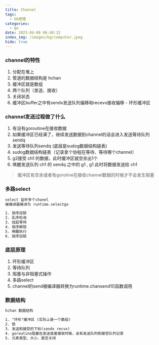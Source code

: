 ```yaml
---
title: Channel
tags:
  - GO原理
categories:
  - go
date: 2023-04-08 06:40:12
index_img: /images/bg/computer.jpeg
hide: true
---
```


### channel的特性

1. 分配在堆上
2. 管道的数据结构是 hchan
3. 缓冲区就是数组
4. 两个队列（发送、接收）
5. 关闭状态 
6. 缓冲区buffer之中有sendx发送队列偏移和recevx接收偏移 - 环形缓冲区


### channel发送过程做了什么

1. 有没有goroutine在接收数据
2. 如果缓冲区已经满了，继续发送数据到channel的话会进入发送等待队列 sendq
3. 发送等待队列sendq (底层是sudog数据结构链表) 
4. sudog数据结构链表（记录拿个协程在等待、等待哪个channel）
5. g2接受 ch1 的数据，此时缓冲区就空余出1个
6. 唤醒发送队列 ch1 的 sendq 之中的 g1 , g1 此时将数据发送给 ch1


> 缓冲区有空余或者有gorotine在接收channel数据的时候才不会发生阻塞

### 多路select

``` txt
select 监听多个chanel 
被编译器编译为 runtime.selectgo

1. 按序加锁
2. 乱序轮询
3. 挂起等待
4. 按序解锁
5. 唤醒执行
6. 按序加锁
```

### 底层原理

1. 环形缓冲区
2. 等待队列
3. 阻塞与非阻塞式操作
4. 多路select
5. channel的send被编译器转换为runtime.chansend1()函数调用


### 数据结构

``` txt
hchan 数据结构

1. "环形"缓冲区 (实际上是一个数组)
2. 锁
3. 发送和接受的下标(sendx recvx)
4. goroutine阻塞在发送或者接收时候，会有发送队列和接受队列记录
5. 元素类型、大小、是否关闭
```